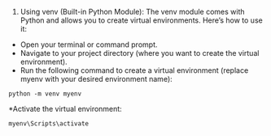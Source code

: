 1. Using venv (Built-in Python Module): The venv module comes with Python and allows you to create virtual environments. Here’s how to use it:
* Open your terminal or command prompt.
* Navigate to your project directory (where you want to create the virtual environment).
* Run the following command to create a virtual environment (replace myenv with your desired environment name):
```
python -m venv myenv
```
*Activate the virtual environment:
```
myenv\Scripts\activate
```

